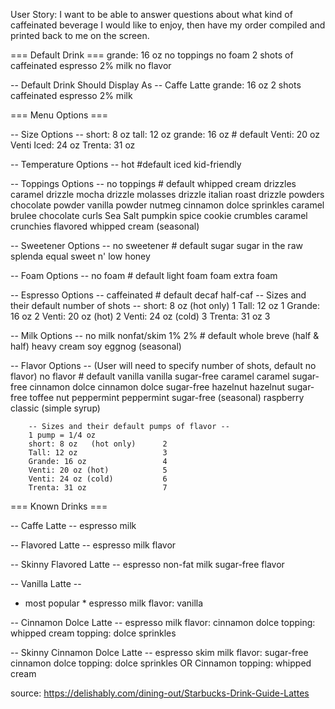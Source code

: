 User Story: I want to be able to answer questions about what kind of caffeinated beverage I would like to enjoy, then have my order compiled and printed back to me on the screen.

=== Default Drink ===
grande: 16 oz
no toppings
no foam
2 shots of caffeinated espresso
2% milk
no flavor

-- Default Drink Should Display As --
Caffe Latte
  grande: 16 oz
  2 shots caffeinated espresso
  2% milk



=== Menu Options ===

-- Size Options --
short: 8 oz
tall: 12 oz
grande: 16 oz               # default
Venti: 20 oz
Venti Iced: 24 oz
Trenta: 31 oz

-- Temperature Options --
hot                         #default
iced
kid-friendly

-- Toppings Options --
no toppings                   # default
whipped cream
drizzles
  caramel drizzle
  mocha drizzle
  molasses drizzle
  italian roast drizzle
powders
  chocolate powder
  vanilla powder
nutmeg
cinnamon
dolce sprinkles
caramel brulee
chocolate curls
Sea Salt
pumpkin spice
cookie crumbles
caramel crunchies
flavored whipped cream (seasonal)

-- Sweetener Options --
no sweetener                # default
sugar
sugar in the raw
splenda
equal
sweet n' low
honey

-- Foam Options --
no foam                  # default
light foam
foam
extra foam

-- Espresso Options --
caffeinated                   # default
decaf
half-caf
          -- Sizes and their default number of shots --
          short: 8 oz   (hot only)      1
          Tall: 12 oz                   1
          Grande: 16 oz                 2
          Venti: 20 oz (hot)            2
          Venti: 24 oz (cold)           3
          Trenta: 31 oz                 3



-- Milk Options --
no milk
nonfat/skim
1%
2%                              # default
whole
breve (half & half)
heavy cream
soy
eggnog (seasonal)

-- Flavor Options -- (User will need to specify number of shots, default no flavor)
no flavor                   # default
vanilla
vanilla sugar-free
caramel
caramel sugar-free
cinnamon dolce
cinnamon dolce sugar-free
hazelnut
hazelnut sugar-free
toffee nut
peppermint
peppermint sugar-free (seasonal)
raspberry
classic (simple syrup)

        -- Sizes and their default pumps of flavor --
        1 pump = 1/4 oz
        short: 8 oz   (hot only)      2
        Tall: 12 oz                   3
        Grande: 16 oz                 4
        Venti: 20 oz (hot)            5
        Venti: 24 oz (cold)           6
        Trenta: 31 oz                 7

=== Known Drinks ===

-- Caffe Latte --
espresso
milk

-- Flavored Latte --
espresso
milk
flavor

-- Skinny Flavored Latte --
espresso
non-fat milk
sugar-free flavor

-- Vanilla Latte --
* most popular *
espresso
milk
flavor: vanilla

-- Cinnamon Dolce Latte --
espresso
milk
flavor: cinnamon dolce
topping: whipped cream
topping: dolce sprinkles

-- Skinny Cinnamon Dolce Latte --
espresso
skim milk
flavor: sugar-free cinnamon dolce
topping: dolce sprinkles OR Cinnamon
topping: whipped cream

source: https://delishably.com/dining-out/Starbucks-Drink-Guide-Lattes
